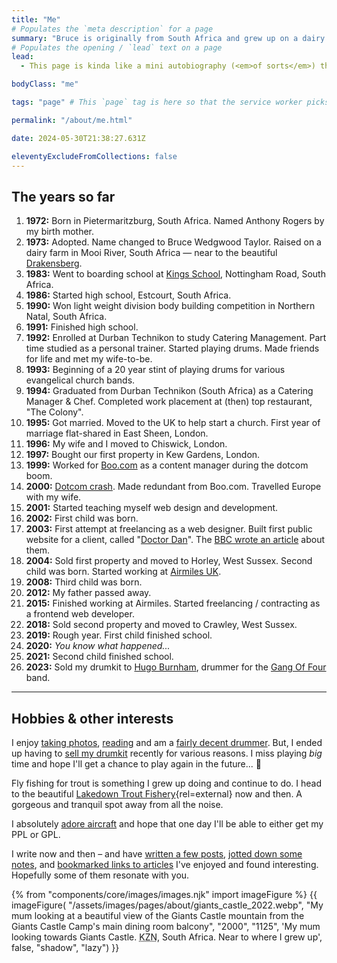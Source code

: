 ```yaml
---
title: "Me"
# Populates the `meta description` for a page
summary: "Bruce is originally from South Africa and grew up on a dairy farm in a very beautiful part of the country. I now live in West Sussex, England with my family and build websites for a living."
# Populates the opening / `lead` text on a page
lead:
  - This page is kinda like a mini autobiography (<em>of sorts</em>) that I plan to add to whenever I think of something.

bodyClass: "me"

tags: "page" # This `page` tag is here so that the service worker picks them up. These pages are picked up in the `mainnav` or `footernav` loops

permalink: "/about/me.html"

date: 2024-05-30T21:38:27.631Z

eleventyExcludeFromCollections: false
---
```


## The years so far

<ol class="no-list | flow">
  <li><strong>1972:</strong> Born in Pietermaritzburg, South Africa. Named Anthony Rogers by my birth mother.</li>
  <li><strong>1973:</strong> Adopted. Name changed to Bruce Wedgwood Taylor. Raised on a dairy farm in Mooi River, South Africa &mdash; near to the beautiful <a href="https://youtu.be/bGQbM3QfA5w">Drakensberg</a>.</li>
  <li><strong>1983:</strong> Went to boarding school at <a href="https://kingsschool.co.za/">Kings School</a>, Nottingham Road, South Africa.</li>
  <li><strong>1986:</strong> Started high school, Estcourt, South Africa.</li>
  <li><strong>1990:</strong> Won light weight division body building competition in Northern Natal, South Africa.</li>
  <li><strong>1991:</strong> Finished high school.</li>
  <li><strong>1992:</strong> Enrolled at Durban Technikon to study Catering Management. Part time studied as a personal trainer. Started playing drums. Made friends for life and met my wife-to-be.</li>
  <li><strong>1993:</strong> Beginning of a 20 year stint of playing drums for various evangelical church bands.</li>
  <li><strong>1994:</strong> Graduated from Durban Technikon (South Africa) as a Catering Manager & Chef. Completed work placement at (then) top restaurant, "The Colony".</li>
  <li><strong>1995:</strong> Got married. Moved to the UK to help start a church. First year of marriage flat-shared in East Sheen, London.</li>
  <li><strong>1996:</strong> My wife and I moved to Chiswick, London.</li>
  <li><strong>1997:</strong> Bought our first property in Kew Gardens, London.</li>
  <li><strong>1999:</strong> Worked for <a href="https://en.wikipedia.org/wiki/Boo.com">Boo.com</a> as a content manager during the dotcom boom.</li>
  <li><strong>2000:</strong> <a href="https://archive.nytimes.com/www.nytimes.com/library/tech/00/12/biztech/technology/13sork.html">Dotcom crash</a>. Made redundant from Boo.com. Travelled Europe with my wife.</li>
  <li><strong>2001:</strong> Started teaching myself web design and development.</li>
  <li><strong>2002:</strong> First child was born.</li>
  <li><strong>2003:</strong> First attempt at freelancing as a web designer. Built first public website for a client, called "<a href="https://web.archive.org/web/20040226155008/http://www.doctor-dan.com/index.html">Doctor Dan</a>". The <a href="http://news.bbc.co.uk/1/hi/health/3124130.stm">BBC wrote an article</a> about them.</li>
  <li><strong>2004:</strong> Sold first property and moved to Horley, West Sussex. Second child was born. Started working at <a href="https://en.wikipedia.org/wiki/Air_Miles#Air_Miles_United_Kingdom">Airmiles UK</a>.</li>
  <li><strong>2008:</strong> Third child was born.</li>
  <li><strong>2012:</strong> My father passed away.</li>
  <li><strong>2015:</strong> Finished working at Airmiles. Started freelancing / contracting as a frontend web developer.</li>
  <li><strong>2018:</strong> Sold second property and moved to Crawley, West Sussex.</li>
  <li><strong>2019:</strong> Rough year. First child finished school.</li>
  <li><strong>2020:</strong> <em>You know what happened...</em></li>
  <li><strong>2021:</strong> Second child finished school.</li>
  <li><strong>2023:</strong> Sold my drumkit to <a href="https://x.com/gangof4official/status/1746823767135789527">Hugo Burnham</a>, drummer for the <a href="https://www.facebook.com/gangoffour">Gang Of Four</a> band.</li>
</ol>

---

## Hobbies & other interests

I enjoy [taking photos](/photos), [reading](/reading) and am a [fairly decent drummer](/photos/2016-11-22/photo_201611222058). But, I ended up having to [sell my drumkit](/photos/2022-04-06/photo_202204062304) recently for various reasons. I miss playing *big* time and hope I'll get a chance to play again in the future... 🤞

Fly fishing for trout is something I grew up doing and continue to do. I head to the beautiful [Lakedown Trout Fishery](https://www.lakedowntroutfishery.com/){rel=external} now and then. A gorgeous and tranquil spot away from all the noise.

I absolutely [adore aircraft](/photos/2022-03-30/photo_202203301354) and hope that one day I'll be able to either get my PPL or GPL.

I write now and then &ndash; and have [written a few posts](/writing), [jotted down some notes](/notes), and [bookmarked links to articles](/bookmarks) I've enjoyed and found interesting. Hopefully some of them resonate with you.

{% from "components/core/images/images.njk" import imageFigure %}
{{ imageFigure(
  "/assets/images/pages/about/giants_castle_2022.webp",
  "My mum looking at a beautiful view of the Giants Castle mountain from the Giants Castle Camp's main dining room balcony",
  "2000",
  "1125",
  'My mum looking towards Giants Castle. <abbr title="Kwazulu Natal.">KZN</abbr>, South Africa. Near to where I grew up',
  false,
  "shadow",
  "lazy")
}}

